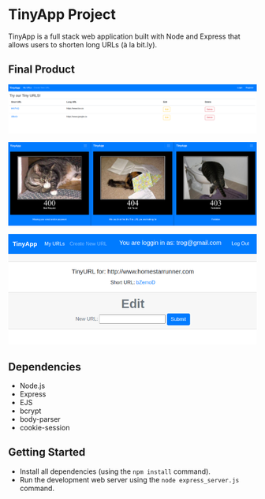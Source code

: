 # TinyApp Project

TinyApp is a full stack web application built with Node and Express that allows users to shorten long URLs (à la bit.ly).

## Final Product

!["TinyApp - Homepage"](https://raw.githubusercontent.com/0lgaP/tinyapp/master/docs/tinyapphomepage.png)

!["Enterprise grade errors!"](https://raw.githubusercontent.com/0lgaP/tinyapp/master/docs/errors.png)

!["Create a new URL"](https://raw.githubusercontent.com/0lgaP/tinyapp/master/docs/createANewTinyURl.png)

## Dependencies

- Node.js
- Express
- EJS
- bcrypt
- body-parser
- cookie-session

## Getting Started

- Install all dependencies (using the `npm install` command).
- Run the development web server using the `node express_server.js` command.
